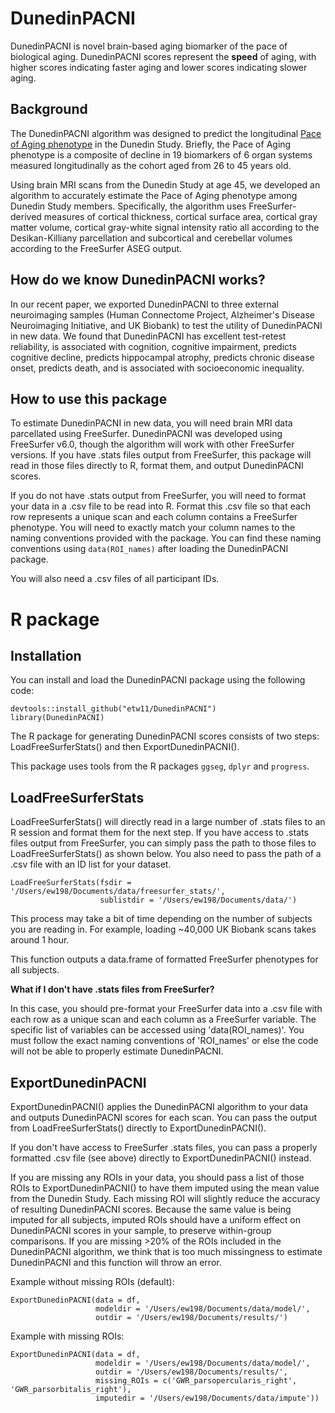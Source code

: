 # DunedinPACNI
DunedinPACNI is novel brain-based aging biomarker of the pace of biological aging. DunedinPACNI scores represent the **speed** of aging, with higher scores indicating faster aging and lower scores indicating slower aging.

## Background
The DunedinPACNI algorithm was designed to predict the longitudinal [Pace of Aging phenotype](https://www.nature.com/articles/s43587-021-00044-4) in the Dunedin Study. Briefly, the Pace of Aging phenotype is a composite of decline in 19 biomarkers of 6 organ systems measured longitudinally as the cohort aged from 26 to 45 years old.

Using brain MRI scans from the Dunedin Study at age 45, we developed an algorithm to accurately estimate the Pace of Aging phenotype among Dunedin Study members. Specifically, the algorithm uses FreeSurfer-derived measures of cortical thickness, cortical surface area, cortical gray matter volume, cortical gray-white signal intensity ratio all according to the Desikan-Killiany parcellation and subcortical and cerebellar volumes according to the FreeSurfer ASEG output.

## How do we know DunedinPACNI works?
In our recent paper, we exported DunedinPACNI to three external neuroimaging samples (Human Connectome Project, Alzheimer's Disease Neuroimaging Initiative, and UK Biobank) to test the utility of DunedinPACNI in new data. We found that DunedinPACNI has excellent test-retest reliability, is associated with cognition, cognitive impairment, predicts cognitive decline, predicts hippocampal atrophy, predicts chronic disease onset, predicts death, and is associated with socioeconomic inequality.

## How to use this package
To estimate DunedinPACNI in new data, you will need brain MRI data parcellated using FreeSurfer. DunedinPACNI was developed using FreeSurfer v6.0, though the algorithm will work with other FreeSurfer versions. If you have .stats files output from FreeSurfer, this package will read in those files directly to R, format them, and output DunedinPACNI scores.

If you do not have .stats output from FreeSurfer, you will need to format your data in a .csv file to be read into R. Format this .csv file so that each row represents a unique scan
and each column contains a FreeSurfer phenotype. You will need to exactly match your column names to the naming conventions provided with the package. You can find these naming conventions using `data(ROI_names)` after loading the DunedinPACNI package.

You will also need a .csv files of all participant IDs.

# R package

## Installation

You can install and load the DunedinPACNI package using the following code:
```
devtools::install_github("etw11/DunedinPACNI")
library(DunedinPACNI)
```

The R package for generating DunedinPACNI scores consists of two steps: LoadFreeSurferStats() and then ExportDunedinPACNI().

This package uses tools from the R packages `ggseg`, `dplyr` and `progress`.

## LoadFreeSurferStats

LoadFreeSurferStats() will directly read in a large number of .stats files to an R session and format them for the next step. If you have access to .stats files output from FreeSurfer, you can simply pass the path to those files to LoadFreeSurferStats() as shown below. You also need to pass the path of a .csv file with an ID list for your dataset.

```
LoadFreeSurferStats(fsdir = '/Users/ew198/Documents/data/freesurfer_stats/',
                    sublistdir = '/Users/ew198/Documents/data/')
```

This process may take a bit of time depending on the number of subjects you are reading in. For example, loading ~40,000 UK Biobank scans takes around 1 hour.

This function outputs a data.frame of formatted FreeSurfer phenotypes for all subjects.

**What if I don't have .stats files from FreeSurfer?**

In this case, you should pre-format your FreeSurfer data into a .csv file with each row as a unique scan and each column as a FreeSurfer variable. The specific list of variables can be accessed using 'data(ROI_names)'. You must follow the exact naming conventions of 'ROI_names' or else the code will not be able to properly estimate DunedinPACNI.

## ExportDunedinPACNI

ExportDunedinPACNI() applies the DunedinPACNI algorithm to your data and outputs DunedinPACNI scores for each scan. You can pass the output from LoadFreeSurferStats() directly to ExportDunedinPACNI().

If you don't have access to FreeSurfer .stats files, you can pass a properly formatted .csv file (see above) directly to ExportDunedinPACNI() instead.

If you are missing any ROIs in your data, you should pass a list of those ROIs to ExportDunedinPACNI() to have them imputed using the mean value from the Dunedin Study. Each missing ROI will slightly reduce the accuracy of resulting DunedinPACNI scores. Because the same value is being imputed for all subjects, imputed ROIs should have a uniform effect on DunedinPACNI scores in your sample, to preserve within-group comparisons. If you are missing >20% of the ROIs included in the DunedinPACNI algorithm, we think that is too much missingness to estimate DunedinPACNI and this function will throw an error.

Example without missing ROIs (default):
```
ExportDunedinPACNI(data = df,
                   modeldir = '/Users/ew198/Documents/data/model/',
                   outdir = '/Users/ew198/Documents/results/')
```

Example with missing ROIs:
```
ExportDunedinPACNI(data = df,
                   modeldir = '/Users/ew198/Documents/data/model/',
                   outdir = '/Users/ew198/Documents/results/',
                   missing_ROIs = c('GWR_parsopercularis_right', 'GWR_parsorbitalis_right'),
                   imputedir = '/Users/ew198/Documents/data/impute'))
```


